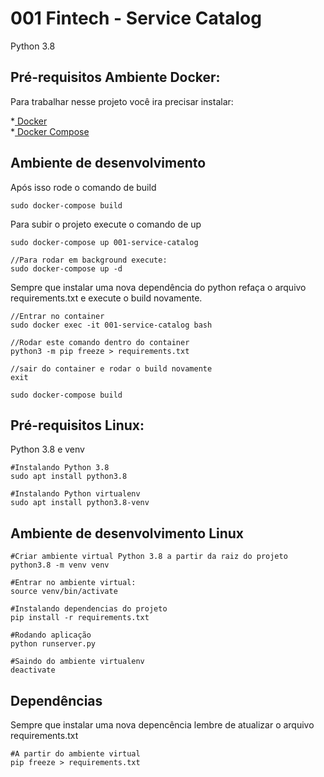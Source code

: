 # 001 Fintech - Service Catalog

Python 3.8

## Pré-requisitos Ambiente Docker:

Para trabalhar nesse projeto você ira precisar instalar:

*[ Docker ](https://www.docker.com/get-started)			
*[ Docker Compose ](https://docs.docker.com/compose/install/)


## Ambiente de desenvolvimento

Após isso rode o comando de build

    sudo docker-compose build


Para subir o projeto execute o comando de up

    sudo docker-compose up 001-service-catalog

    //Para rodar em background execute:
    sudo docker-compose up -d

Sempre que instalar uma nova dependência do python refaça o arquivo requirements.txt e execute o build novamente.

    //Entrar no container
    sudo docker exec -it 001-service-catalog bash

    //Rodar este comando dentro do container
    python3 -m pip freeze > requirements.txt

    //sair do container e rodar o build novamente
    exit

    sudo docker-compose build

## Pré-requisitos Linux:

Python 3.8 e venv

    #Instalando Python 3.8
    sudo apt install python3.8

    #Instalando Python virtualenv
    sudo apt install python3.8-venv

## Ambiente de desenvolvimento Linux

    #Criar ambiente virtual Python 3.8 a partir da raiz do projeto
    python3.8 -m venv venv 

    #Entrar no ambiente virtual:
    source venv/bin/activate

    #Instalando dependencias do projeto 
    pip install -r requirements.txt

    #Rodando aplicação
    python runserver.py

    #Saindo do ambiente virtualenv
    deactivate

## Dependências

Sempre que instalar uma nova depencência lembre de atualizar o  arquivo requirements.txt

    #A partir do ambiente virtual
    pip freeze > requirements.txt





